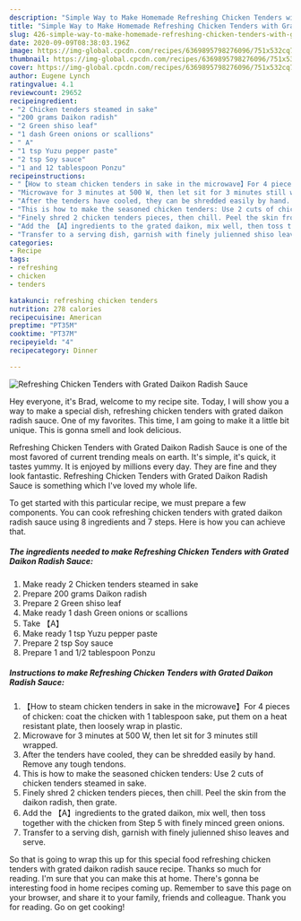 ```yaml
---
description: "Simple Way to Make Homemade Refreshing Chicken Tenders with Grated Daikon Radish Sauce"
title: "Simple Way to Make Homemade Refreshing Chicken Tenders with Grated Daikon Radish Sauce"
slug: 426-simple-way-to-make-homemade-refreshing-chicken-tenders-with-grated-daikon-radish-sauce
date: 2020-09-09T08:38:03.196Z
image: https://img-global.cpcdn.com/recipes/6369895798276096/751x532cq70/refreshing-chicken-tenders-with-grated-daikon-radish-sauce-recipe-main-photo.jpg
thumbnail: https://img-global.cpcdn.com/recipes/6369895798276096/751x532cq70/refreshing-chicken-tenders-with-grated-daikon-radish-sauce-recipe-main-photo.jpg
cover: https://img-global.cpcdn.com/recipes/6369895798276096/751x532cq70/refreshing-chicken-tenders-with-grated-daikon-radish-sauce-recipe-main-photo.jpg
author: Eugene Lynch
ratingvalue: 4.1
reviewcount: 29652
recipeingredient:
- "2 Chicken tenders steamed in sake"
- "200 grams Daikon radish"
- "2 Green shiso leaf"
- "1 dash Green onions or scallions"
- " A"
- "1 tsp Yuzu pepper paste"
- "2 tsp Soy sauce"
- "1 and 12 tablespoon Ponzu"
recipeinstructions:
- "【How to steam chicken tenders in sake in the microwave】For 4 pieces of chicken: coat the chicken with 1 tablespoon sake, put them on a heat resistant plate, then loosely wrap in plastic."
- "Microwave for 3 minutes at 500 W, then let sit for 3 minutes still wrapped."
- "After the tenders have cooled, they can be shredded easily by hand. Remove any tough tendons."
- "This is how to make the seasoned chicken tenders: Use 2 cuts of chicken tenders steamed in sake."
- "Finely shred 2 chicken tenders pieces, then chill. Peel the skin from the daikon radish, then grate."
- "Add the 【A】ingredients to the grated daikon, mix well, then toss together with the chicken from Step 5 with finely minced green onions."
- "Transfer to a serving dish, garnish with finely julienned shiso leaves and serve."
categories:
- Recipe
tags:
- refreshing
- chicken
- tenders

katakunci: refreshing chicken tenders 
nutrition: 278 calories
recipecuisine: American
preptime: "PT35M"
cooktime: "PT37M"
recipeyield: "4"
recipecategory: Dinner

---
```



![Refreshing Chicken Tenders with Grated Daikon Radish Sauce](https://img-global.cpcdn.com/recipes/6369895798276096/751x532cq70/refreshing-chicken-tenders-with-grated-daikon-radish-sauce-recipe-main-photo.jpg)

Hey everyone, it's Brad, welcome to my recipe site. Today, I will show you a way to make a special dish, refreshing chicken tenders with grated daikon radish sauce. One of my favorites. This time, I am going to make it a little bit unique. This is gonna smell and look delicious.



Refreshing Chicken Tenders with Grated Daikon Radish Sauce is one of the most favored of current trending meals on earth. It's simple, it's quick, it tastes yummy. It is enjoyed by millions every day. They are fine and they look fantastic. Refreshing Chicken Tenders with Grated Daikon Radish Sauce is something which I've loved my whole life.


To get started with this particular recipe, we must prepare a few components. You can cook refreshing chicken tenders with grated daikon radish sauce using 8 ingredients and 7 steps. Here is how you can achieve that.

<!--inarticleads1-->

##### The ingredients needed to make Refreshing Chicken Tenders with Grated Daikon Radish Sauce:

1. Make ready 2 Chicken tenders steamed in sake
1. Prepare 200 grams Daikon radish
1. Prepare 2 Green shiso leaf
1. Make ready 1 dash Green onions or scallions
1. Take  【A】
1. Make ready 1 tsp Yuzu pepper paste
1. Prepare 2 tsp Soy sauce
1. Prepare 1 and 1/2 tablespoon Ponzu




<!--inarticleads2-->

##### Instructions to make Refreshing Chicken Tenders with Grated Daikon Radish Sauce:

1. 【How to steam chicken tenders in sake in the microwave】For 4 pieces of chicken: coat the chicken with 1 tablespoon sake, put them on a heat resistant plate, then loosely wrap in plastic.
1. Microwave for 3 minutes at 500 W, then let sit for 3 minutes still wrapped.
1. After the tenders have cooled, they can be shredded easily by hand. Remove any tough tendons.
1. This is how to make the seasoned chicken tenders: Use 2 cuts of chicken tenders steamed in sake.
1. Finely shred 2 chicken tenders pieces, then chill. Peel the skin from the daikon radish, then grate.
1. Add the 【A】ingredients to the grated daikon, mix well, then toss together with the chicken from Step 5 with finely minced green onions.
1. Transfer to a serving dish, garnish with finely julienned shiso leaves and serve.




So that is going to wrap this up for this special food refreshing chicken tenders with grated daikon radish sauce recipe. Thanks so much for reading. I'm sure that you can make this at home. There's gonna be interesting food in home recipes coming up. Remember to save this page on your browser, and share it to your family, friends and colleague. Thank you for reading. Go on get cooking!
